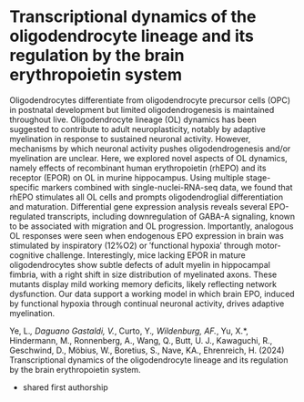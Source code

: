 # Transcriptional dynamics of the oligodendrocyte lineage and its regulation by the brain erythropoietin system

Oligodendrocytes differentiate from oligodendrocyte precursor cells (OPC) in postnatal development but limited oligodendrogenesis is maintained throughout live. Oligodendrocyte lineage (OL) dynamics has been suggested to contribute to adult neuroplasticity, notably by adaptive myelination in response to sustained neuronal activity. However, mechanisms by which neuronal activity pushes oligodendrogenesis and/or myelination are unclear. Here, we explored novel aspects of OL dynamics, namely effects of recombinant human erythropoietin (rhEPO) and its receptor (EPOR) on OL in murine hippocampus. Using multiple stage-specific markers combined with single-nuclei-RNA-seq data, we found that rhEPO stimulates all OL cells and prompts oligodendroglial differentiation and maturation. Differential gene expression analysis reveals several EPO-regulated transcripts, including downregulation of GABA-A signaling, known to be associated with migration and OL progression. Importantly, analogous OL responses were seen when endogenous EPO expression in brain was stimulated by inspiratory (12%O2) or ′functional hypoxia′ through motor-cognitive challenge. Interestingly, mice lacking EPOR in mature oligodendrocytes show subtle defects of adult myelin in hippocampal fimbria, with a right shift in size distribution of myelinated axons. These mutants display mild working memory deficits, likely reflecting network dysfunction. Our data support a working model in which brain EPO, induced by functional hypoxia through continual neuronal activity, drives adaptive myelination. 

Ye, L.*, Daguano Gastaldi, V.*, Curto, Y.*, Wildenburg, AF.*, Yu, X.*, Hindermann, M., Ronnenberg, A., Wang, Q., Butt, U. J., Kawaguchi, R., Geschwind, D., Möbius, W., Boretius, S., Nave, KA., Ehrenreich, H. (2024) Transcriptional dynamics of the oligodendrocyte lineage and its regulation by the brain erythropoietin system. 

* shared first authorship
